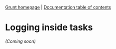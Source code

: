 [Grunt homepage](https://github.com/cowboy/grunt) | [Documentation table of contents](toc.md)

# Logging inside tasks

_(Coming soon)_
